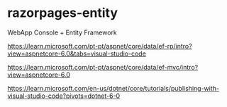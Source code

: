 # razorpages-entity
WebApp Console + Entity Framework

https://learn.microsoft.com/pt-pt/aspnet/core/data/ef-rp/intro?view=aspnetcore-6.0&tabs=visual-studio-code

https://learn.microsoft.com/pt-pt/aspnet/core/data/ef-mvc/intro?view=aspnetcore-6.0

https://learn.microsoft.com/en-us/dotnet/core/tutorials/publishing-with-visual-studio-code?pivots=dotnet-6-0
